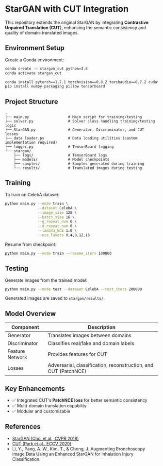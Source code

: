 # StarGAN with CUT Integration

This repository extends the original StarGAN by integrating **Contrastive Unpaired Translation (CUT)**, enhancing the semantic consistency and quality of domain-translated images.

## Environment Setup

Create a Conda environment:

```bash
conda create -n stargan_cut python=3.8
conda activate stargan_cut

conda install pytorch==1.7.1 torchvision==0.8.2 torchaudio==0.7.2 cudatoolkit=11.0 -c pytorch
pip install numpy packaging pillow tensorboard
```

## Project Structure

```
.
├── main.py                  # Main script for training/testing
├── solver.py                # Solver class handling training/testing logic
├── StarGAN.py               # Generator, Discriminator, and CUT losses
├── data_loader.py           # Data loading utilities (custom implementation required)
├── logger.py                # TensorBoard logging
└── stargan/
    ├── logs/                # TensorBoard logs
    ├── models/              # Model checkpoints
    ├── samples/             # Samples generated during training
    └── results/             # Translated images during testing
```

## Training

To train on CelebA dataset:

```bash
python main.py --mode train \
               --dataset CelebA \
               --image_size 128 \
               --batch_size 16 \
               --g_repeat_num 6 \
               --d_repeat_num 6 \
               --lambda_NCE 1.0 \
               --nce_layers 0,4,8,12,16
```

Resume from checkpoint:

```bash
python main.py --mode train --resume_iters 100000
```

## Testing

Generate images from the trained model:

```bash
python main.py --mode test --dataset CelebA --test_iters 200000
```

Generated images are saved to `stargan/results/`.

## Model Overview

| Component         | Description |
|-------------------|-------------|
| Generator         | Translates images between domains |
| Discriminator     | Classifies real/fake and domain labels |
| Feature Network   | Provides features for CUT |
| Losses            | Adversarial, classification, reconstruction, and CUT (PatchNCE) |

## Key Enhancements

- ✅ Integrated CUT's **PatchNCE loss** for better semantic consistency
- ✅ Multi-domain translation capability
- ✅ Modular and customizable

## References

- [StarGAN (Choi et al., CVPR 2018)](https://arxiv.org/abs/1711.09020)
- [CUT (Park et al., ECCV 2020)](https://arxiv.org/abs/2007.15651)
- Li, Y., Pang, A. W., Kim, T., & Chong, J. Augmenting Bronchoscopy Image Data Using an Enhanced StarGAN for Inhalation Injury Classification.
